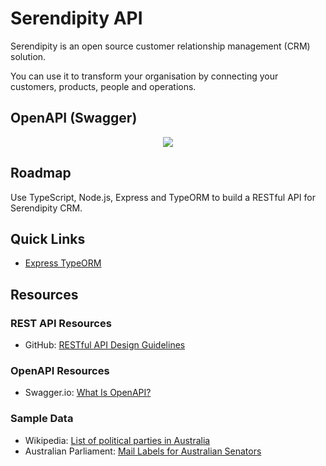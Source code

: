 # Serendipity API

Serendipity is an open source customer relationship management (CRM) solution.

You can use it to transform your organisation by connecting your customers, products, people and operations.

## OpenAPI (Swagger)

<p align="center">
  <img src="https://github.com/Robinyo/serendipity-api/blob/master/screen-shots/redoc.png">
</p>

## Roadmap

Use TypeScript, Node.js, Express and TypeORM to build a RESTful API for Serendipity CRM.

## Quick Links

* [Express TypeORM](https://github.com/Robinyo/serendipity-api/tree/master/projects/express-typeorm)

## Resources

### REST API Resources

* GitHub: [RESTful API Design Guidelines](https://github.com/Robinyo/restful-api-design-guidelines)

### OpenAPI Resources

* Swagger.io: [What Is OpenAPI?](https://swagger.io/docs/specification/about/)

### Sample Data

* Wikipedia: [List of political parties in Australia](https://en.wikipedia.org/wiki/List_of_political_parties_in_Australia)
* Australian Parliament: [Mail Labels for Australian Senators](https://www.aph.gov.au/Senators_and_Members/Guidelines_for_Contacting_Senators_and_Members/Address_labels_and_CSV_files)

